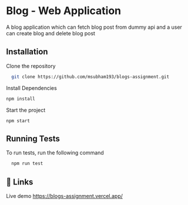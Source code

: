 
# Blog - Web Application

A blog application which can fetch blog post from dummy api and a user can create blog and delete blog post


## Installation

Clone the repository

```bash
  git clone https://github.com/msubham193/blogs-assignment.git 
```

Install Dependencies

```bash
npm install
```

Start the project 
```
npm start

```





## Running Tests

To run tests, run the following command

```bash
  npm run test
```


## 🔗 Links

Live demo 
https://blogs-assignment.vercel.app/
